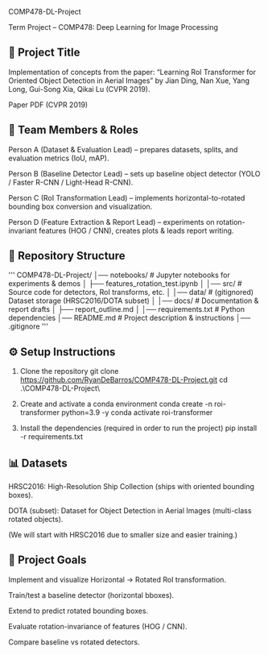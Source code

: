 COMP478-DL-Project

Term Project – COMP478: Deep Learning for Image Processing

## 📌 Project Title

Implementation of concepts from the paper:
“Learning RoI Transformer for Oriented Object Detection in Aerial Images”
by Jian Ding, Nan Xue, Yang Long, Gui-Song Xia, Qikai Lu (CVPR 2019).

Paper PDF (CVPR 2019)


## 👥 Team Members & Roles

Person A (Dataset & Evaluation Lead) – prepares datasets, splits, and evaluation metrics (IoU, mAP).

Person B (Baseline Detector Lead) – sets up baseline object detector (YOLO / Faster R-CNN / Light-Head R-CNN).

Person C (RoI Transformation Lead) – implements horizontal-to-rotated bounding box conversion and visualization.

Person D (Feature Extraction & Report Lead) – experiments on rotation-invariant features (HOG / CNN), creates plots & leads report writing.


## 📂 Repository Structure
'''
COMP478-DL-Project/
│── notebooks/ # Jupyter notebooks for experiments & demos
│ ├── features_rotation_test.ipynb
│
│── src/ # Source code for detectors, RoI transforms, etc.
│
│── data/ # (gitignored) Dataset storage (HRSC2016/DOTA subset)
│
│── docs/ # Documentation & report drafts
│ ├── report_outline.md
│
│── requirements.txt # Python dependencies
│── README.md # Project description & instructions
│── .gitignore
'''

## ⚙️ Setup Instructions
1. Clone the repository
git clone https://github.com/RyanDeBarros/COMP478-DL-Project.git
cd  .\COMP478-DL-Project\

2. Create and activate a conda environment
conda create -n roi-transformer python=3.9 -y
conda activate roi-transformer

3. Install the dependencies (required in order to run the project)
pip install -r requirements.txt


## 📊 Datasets
HRSC2016: High-Resolution Ship Collection (ships with oriented bounding boxes).

DOTA (subset): Dataset for Object Detection in Aerial Images (multi-class rotated objects).

(We will start with HRSC2016 due to smaller size and easier training.)


## 🚀 Project Goals

Implement and visualize Horizontal → Rotated RoI transformation.

Train/test a baseline detector (horizontal bboxes).

Extend to predict rotated bounding boxes.

Evaluate rotation-invariance of features (HOG / CNN).

Compare baseline vs rotated detectors.





